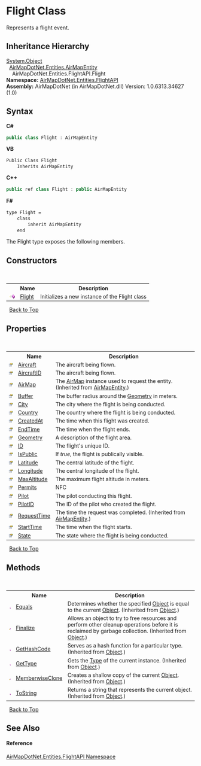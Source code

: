 # Flight Class
 

Represents a flight event.


## Inheritance Hierarchy
<a href="http://msdn2.microsoft.com/en-us/library/e5kfa45b" target="_blank">System.Object</a><br />&nbsp;&nbsp;<a href="T_AirMapDotNet_Entities_AirMapEntity">AirMapDotNet.Entities.AirMapEntity</a><br />&nbsp;&nbsp;&nbsp;&nbsp;AirMapDotNet.Entities.FlightAPI.Flight<br />
**Namespace:**&nbsp;<a href="N_AirMapDotNet_Entities_FlightAPI">AirMapDotNet.Entities.FlightAPI</a><br />**Assembly:**&nbsp;AirMapDotNet (in AirMapDotNet.dll) Version: 1.0.6313.34627 (1.0)

## Syntax

**C#**<br />
``` C#
public class Flight : AirMapEntity
```

**VB**<br />
``` VB
Public Class Flight
	Inherits AirMapEntity
```

**C++**<br />
``` C++
public ref class Flight : public AirMapEntity
```

**F#**<br />
``` F#
type Flight =  
    class
        inherit AirMapEntity
    end
```

The Flight type exposes the following members.


## Constructors
&nbsp;<table><tr><th></th><th>Name</th><th>Description</th></tr><tr><td>![Public method](media/pubmethod.gif "Public method")</td><td><a href="M_AirMapDotNet_Entities_FlightAPI_Flight__ctor">Flight</a></td><td>
Initializes a new instance of the Flight class</td></tr></table>&nbsp;
<a href="#flight-class">Back to Top</a>

## Properties
&nbsp;<table><tr><th></th><th>Name</th><th>Description</th></tr><tr><td>![Public property](media/pubproperty.gif "Public property")</td><td><a href="P_AirMapDotNet_Entities_FlightAPI_Flight_Aircraft">Aircraft</a></td><td>
The aircraft being flown.</td></tr><tr><td>![Public property](media/pubproperty.gif "Public property")</td><td><a href="P_AirMapDotNet_Entities_FlightAPI_Flight_AircraftID">AircraftID</a></td><td>
The aircraft being flown.</td></tr><tr><td>![Public property](media/pubproperty.gif "Public property")</td><td><a href="P_AirMapDotNet_Entities_AirMapEntity_AirMap">AirMap</a></td><td>
The <a href="P_AirMapDotNet_Entities_IAirMapEntity_AirMap">AirMap</a> instance used to request the entity.
 (Inherited from <a href="T_AirMapDotNet_Entities_AirMapEntity">AirMapEntity</a>.)</td></tr><tr><td>![Public property](media/pubproperty.gif "Public property")</td><td><a href="P_AirMapDotNet_Entities_FlightAPI_Flight_Buffer">Buffer</a></td><td>
The buffer radius around the <a href="P_AirMapDotNet_Entities_FlightAPI_Flight_Geometry">Geometry</a> in meters.</td></tr><tr><td>![Public property](media/pubproperty.gif "Public property")</td><td><a href="P_AirMapDotNet_Entities_FlightAPI_Flight_City">City</a></td><td>
The city where the flight is being conducted.</td></tr><tr><td>![Public property](media/pubproperty.gif "Public property")</td><td><a href="P_AirMapDotNet_Entities_FlightAPI_Flight_Country">Country</a></td><td>
The country where the flight is being conducted.</td></tr><tr><td>![Public property](media/pubproperty.gif "Public property")</td><td><a href="P_AirMapDotNet_Entities_FlightAPI_Flight_CreatedAt">CreatedAt</a></td><td>
The time when this flight was created.</td></tr><tr><td>![Public property](media/pubproperty.gif "Public property")</td><td><a href="P_AirMapDotNet_Entities_FlightAPI_Flight_EndTime">EndTime</a></td><td>
The time when the flight ends.</td></tr><tr><td>![Public property](media/pubproperty.gif "Public property")</td><td><a href="P_AirMapDotNet_Entities_FlightAPI_Flight_Geometry">Geometry</a></td><td>
A description of the flight area.</td></tr><tr><td>![Public property](media/pubproperty.gif "Public property")</td><td><a href="P_AirMapDotNet_Entities_FlightAPI_Flight_ID">ID</a></td><td>
The flight's unique ID.</td></tr><tr><td>![Public property](media/pubproperty.gif "Public property")</td><td><a href="P_AirMapDotNet_Entities_FlightAPI_Flight_IsPublic">IsPublic</a></td><td>
If <i>true</i>, the flight is publically visible.</td></tr><tr><td>![Public property](media/pubproperty.gif "Public property")</td><td><a href="P_AirMapDotNet_Entities_FlightAPI_Flight_Latitude">Latitude</a></td><td>
The central latitude of the flight.</td></tr><tr><td>![Public property](media/pubproperty.gif "Public property")</td><td><a href="P_AirMapDotNet_Entities_FlightAPI_Flight_Longitude">Longitude</a></td><td>
The central longitude of the flight.</td></tr><tr><td>![Public property](media/pubproperty.gif "Public property")</td><td><a href="P_AirMapDotNet_Entities_FlightAPI_Flight_MaxAltitude">MaxAltitude</a></td><td>
The maximum flight altitude in meters.</td></tr><tr><td>![Public property](media/pubproperty.gif "Public property")</td><td><a href="P_AirMapDotNet_Entities_FlightAPI_Flight_Permits">Permits</a></td><td>
NFC</td></tr><tr><td>![Public property](media/pubproperty.gif "Public property")</td><td><a href="P_AirMapDotNet_Entities_FlightAPI_Flight_Pilot">Pilot</a></td><td>
The pilot conducting this flight.</td></tr><tr><td>![Public property](media/pubproperty.gif "Public property")</td><td><a href="P_AirMapDotNet_Entities_FlightAPI_Flight_PilotID">PilotID</a></td><td>
The ID of the pilot who created the flight.</td></tr><tr><td>![Public property](media/pubproperty.gif "Public property")</td><td><a href="P_AirMapDotNet_Entities_AirMapEntity_RequestTime">RequestTime</a></td><td>
The time the request was completed.
 (Inherited from <a href="T_AirMapDotNet_Entities_AirMapEntity">AirMapEntity</a>.)</td></tr><tr><td>![Public property](media/pubproperty.gif "Public property")</td><td><a href="P_AirMapDotNet_Entities_FlightAPI_Flight_StartTime">StartTime</a></td><td>
The time when the flight starts.</td></tr><tr><td>![Public property](media/pubproperty.gif "Public property")</td><td><a href="P_AirMapDotNet_Entities_FlightAPI_Flight_State">State</a></td><td>
The state where the flight is being conducted.</td></tr></table>&nbsp;
<a href="#flight-class">Back to Top</a>

## Methods
&nbsp;<table><tr><th></th><th>Name</th><th>Description</th></tr><tr><td>![Public method](media/pubmethod.gif "Public method")</td><td><a href="http://msdn2.microsoft.com/en-us/library/bsc2ak47" target="_blank">Equals</a></td><td>
Determines whether the specified <a href="http://msdn2.microsoft.com/en-us/library/e5kfa45b" target="_blank">Object</a> is equal to the current <a href="http://msdn2.microsoft.com/en-us/library/e5kfa45b" target="_blank">Object</a>.
 (Inherited from <a href="http://msdn2.microsoft.com/en-us/library/e5kfa45b" target="_blank">Object</a>.)</td></tr><tr><td>![Protected method](media/protmethod.gif "Protected method")</td><td><a href="http://msdn2.microsoft.com/en-us/library/4k87zsw7" target="_blank">Finalize</a></td><td>
Allows an object to try to free resources and perform other cleanup operations before it is reclaimed by garbage collection.
 (Inherited from <a href="http://msdn2.microsoft.com/en-us/library/e5kfa45b" target="_blank">Object</a>.)</td></tr><tr><td>![Public method](media/pubmethod.gif "Public method")</td><td><a href="http://msdn2.microsoft.com/en-us/library/zdee4b3y" target="_blank">GetHashCode</a></td><td>
Serves as a hash function for a particular type.
 (Inherited from <a href="http://msdn2.microsoft.com/en-us/library/e5kfa45b" target="_blank">Object</a>.)</td></tr><tr><td>![Public method](media/pubmethod.gif "Public method")</td><td><a href="http://msdn2.microsoft.com/en-us/library/dfwy45w9" target="_blank">GetType</a></td><td>
Gets the <a href="http://msdn2.microsoft.com/en-us/library/42892f65" target="_blank">Type</a> of the current instance.
 (Inherited from <a href="http://msdn2.microsoft.com/en-us/library/e5kfa45b" target="_blank">Object</a>.)</td></tr><tr><td>![Protected method](media/protmethod.gif "Protected method")</td><td><a href="http://msdn2.microsoft.com/en-us/library/57ctke0a" target="_blank">MemberwiseClone</a></td><td>
Creates a shallow copy of the current <a href="http://msdn2.microsoft.com/en-us/library/e5kfa45b" target="_blank">Object</a>.
 (Inherited from <a href="http://msdn2.microsoft.com/en-us/library/e5kfa45b" target="_blank">Object</a>.)</td></tr><tr><td>![Public method](media/pubmethod.gif "Public method")</td><td><a href="http://msdn2.microsoft.com/en-us/library/7bxwbwt2" target="_blank">ToString</a></td><td>
Returns a string that represents the current object.
 (Inherited from <a href="http://msdn2.microsoft.com/en-us/library/e5kfa45b" target="_blank">Object</a>.)</td></tr></table>&nbsp;
<a href="#flight-class">Back to Top</a>

## See Also


#### Reference
<a href="N_AirMapDotNet_Entities_FlightAPI">AirMapDotNet.Entities.FlightAPI Namespace</a><br />
